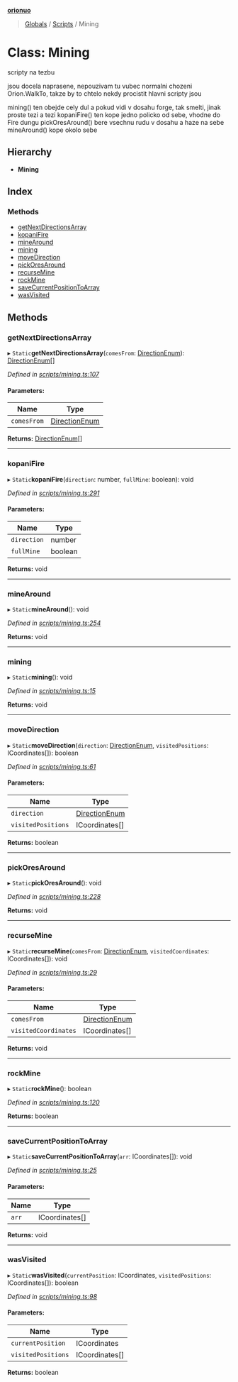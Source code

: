 **[orionuo](../README.md)**

> [Globals](../globals.md) / [Scripts](../modules/scripts.md) / Mining

# Class: Mining

scripty na tezbu

jsou docela naprasene, nepouzivam tu vubec normalni chozeni Orion.WalkTo, takze by to chtelo nekdy procistit
hlavni scripty jsou

mining() ten obejde cely dul a pokud vidi v dosahu forge, tak smelti, jinak proste tezi a tezi
kopaniFire() ten kope jedno policko od sebe, vhodne do Fire dungu
pickOresAround() bere vsechnu rudu v dosahu a haze na sebe
mineAround() kope okolo sebe

## Hierarchy

* **Mining**

## Index

### Methods

* [getNextDirectionsArray](scripts.mining.md#getnextdirectionsarray)
* [kopaniFire](scripts.mining.md#kopanifire)
* [mineAround](scripts.mining.md#minearound)
* [mining](scripts.mining.md#mining)
* [moveDirection](scripts.mining.md#movedirection)
* [pickOresAround](scripts.mining.md#pickoresaround)
* [recurseMine](scripts.mining.md#recursemine)
* [rockMine](scripts.mining.md#rockmine)
* [saveCurrentPositionToArray](scripts.mining.md#savecurrentpositiontoarray)
* [wasVisited](scripts.mining.md#wasvisited)

## Methods

### getNextDirectionsArray

▸ `Static`**getNextDirectionsArray**(`comesFrom`: [DirectionEnum](../enums/directionenum.md)): [DirectionEnum](../enums/directionenum.md)[]

*Defined in [scripts/mining.ts:107](https://github.com/msviha/orionuo/blob/3c173cb/src/scripts/mining.ts#L107)*

#### Parameters:

Name | Type |
------ | ------ |
`comesFrom` | [DirectionEnum](../enums/directionenum.md) |

**Returns:** [DirectionEnum](../enums/directionenum.md)[]

___

### kopaniFire

▸ `Static`**kopaniFire**(`direction`: number, `fullMine`: boolean): void

*Defined in [scripts/mining.ts:291](https://github.com/msviha/orionuo/blob/3c173cb/src/scripts/mining.ts#L291)*

#### Parameters:

Name | Type |
------ | ------ |
`direction` | number |
`fullMine` | boolean |

**Returns:** void

___

### mineAround

▸ `Static`**mineAround**(): void

*Defined in [scripts/mining.ts:254](https://github.com/msviha/orionuo/blob/3c173cb/src/scripts/mining.ts#L254)*

**Returns:** void

___

### mining

▸ `Static`**mining**(): void

*Defined in [scripts/mining.ts:15](https://github.com/msviha/orionuo/blob/3c173cb/src/scripts/mining.ts#L15)*

**Returns:** void

___

### moveDirection

▸ `Static`**moveDirection**(`direction`: [DirectionEnum](../enums/directionenum.md), `visitedPositions`: ICoordinates[]): boolean

*Defined in [scripts/mining.ts:61](https://github.com/msviha/orionuo/blob/3c173cb/src/scripts/mining.ts#L61)*

#### Parameters:

Name | Type |
------ | ------ |
`direction` | [DirectionEnum](../enums/directionenum.md) |
`visitedPositions` | ICoordinates[] |

**Returns:** boolean

___

### pickOresAround

▸ `Static`**pickOresAround**(): void

*Defined in [scripts/mining.ts:228](https://github.com/msviha/orionuo/blob/3c173cb/src/scripts/mining.ts#L228)*

**Returns:** void

___

### recurseMine

▸ `Static`**recurseMine**(`comesFrom`: [DirectionEnum](../enums/directionenum.md), `visitedCoordinates`: ICoordinates[]): void

*Defined in [scripts/mining.ts:29](https://github.com/msviha/orionuo/blob/3c173cb/src/scripts/mining.ts#L29)*

#### Parameters:

Name | Type |
------ | ------ |
`comesFrom` | [DirectionEnum](../enums/directionenum.md) |
`visitedCoordinates` | ICoordinates[] |

**Returns:** void

___

### rockMine

▸ `Static`**rockMine**(): boolean

*Defined in [scripts/mining.ts:120](https://github.com/msviha/orionuo/blob/3c173cb/src/scripts/mining.ts#L120)*

**Returns:** boolean

___

### saveCurrentPositionToArray

▸ `Static`**saveCurrentPositionToArray**(`arr`: ICoordinates[]): void

*Defined in [scripts/mining.ts:25](https://github.com/msviha/orionuo/blob/3c173cb/src/scripts/mining.ts#L25)*

#### Parameters:

Name | Type |
------ | ------ |
`arr` | ICoordinates[] |

**Returns:** void

___

### wasVisited

▸ `Static`**wasVisited**(`currentPosition`: ICoordinates, `visitedPositions`: ICoordinates[]): boolean

*Defined in [scripts/mining.ts:98](https://github.com/msviha/orionuo/blob/3c173cb/src/scripts/mining.ts#L98)*

#### Parameters:

Name | Type |
------ | ------ |
`currentPosition` | ICoordinates |
`visitedPositions` | ICoordinates[] |

**Returns:** boolean
